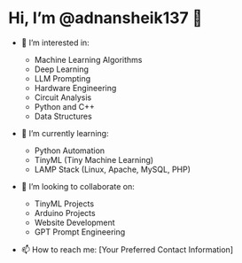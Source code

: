 # Hi, I’m @adnansheik137 👋

- 👀 I’m interested in:
  - Machine Learning Algorithms
  - Deep Learning
  - LLM Prompting
  - Hardware Engineering
  - Circuit Analysis
  - Python and C++
  - Data Structures

- 🌱 I’m currently learning:
  - Python Automation
  - TinyML (Tiny Machine Learning)
  - LAMP Stack (Linux, Apache, MySQL, PHP)

- 💞️ I’m looking to collaborate on:
  - TinyML Projects
  - Arduino Projects
  - Website Development
  - GPT Prompt Engineering

- 📫 How to reach me: [Your Preferred Contact Information]


<!---
adnansheik137/adnansheik137 is a ✨ special ✨ repository because its `README.md` (this file) appears on your GitHub profile.
You can click the Preview link to take a look at your changes.
--->
